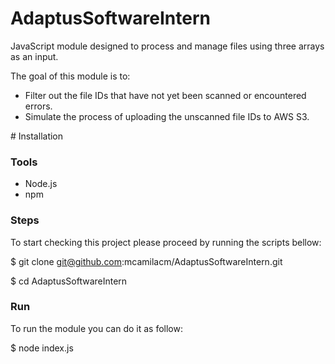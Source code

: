 # AdaptusSoftwareIntern

JavaScript module designed to process and manage files using three arrays as an input. 

The goal of this module is to:

* Filter out the file IDs that have not yet been scanned or encountered errors.
* Simulate the process of uploading the unscanned file IDs to AWS S3.

# Installation

### Tools
* Node.js
* npm

### Steps

To start checking this project please proceed by running the scripts bellow:

$ git clone git@github.com:mcamilacm/AdaptusSoftwareIntern.git

$ cd AdaptusSoftwareIntern

### Run

To run the module you can do it as follow: 

$ node index.js
